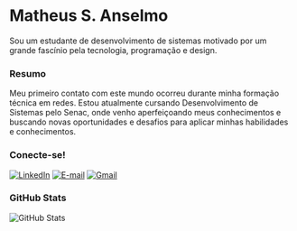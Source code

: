 # Matheus S. Anselmo
Sou um estudante de desenvolvimento de sistemas motivado por um grande fascínio pela tecnologia, programação e design.

### Resumo
Meu primeiro contato com este mundo ocorreu durante minha formação técnica em redes. Estou atualmente cursando Desenvolvimento de Sistemas pelo Senac, onde venho aperfeiçoando meus conhecimentos e buscando novas oportunidades e desafios para aplicar minhas habilidades e conhecimentos.

### Conecte-se!
[![LinkedIn](https://img.shields.io/badge/LinkedIn-000?style=for-the-badge&logo=linkedin&logoColor=18c3f8)](https://www.linkedin.com/in/matheus-souza-anselmo-aba10a215/) [![E-mail](https://img.shields.io/badge/-Email-000?style=for-the-badge&logo=microsoft-outlook&logoColor=18c3f8)](mailto:anselmoma2005@outlook.com) [![Gmail](https://img.shields.io/badge/Gmail-000?style=for-the-badge&logo=gmail&logoColor=18c3f8)](mailto:anselmo.souza2005@gmail.com)

### GitHub Stats
![GitHub Stats](https://github-readme-stats.vercel.app/api?username=Anselmo-Ma&theme=transparent&bg_color=000&border_color=&show_icons=true&icon_color=18c3f8&title_color=18c3f8&text_color=FFF)
<!--
### My Skills
[![My skills](https://skillicons.dev/icons?i=html,css,js,react,git)](https://skillicons.dev)
-->
